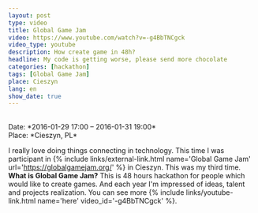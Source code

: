 ```yaml
---
layout: post
type: video
title: Global Game Jam
video: https://www.youtube.com/watch?v=-g4BbTNCgck
video_type: youtube
description: How create game in 48h?
headline: My code is getting worse, please send more chocolate
categories: [hackathon]
tags: [Global Game Jam]
place: Cieszyn
lang: en
show_date: true
---
```


<br>
Date: *2016-01-29 17:00 – 2016-01-31 19:00*<br>
Place: *Cieszyn, PL*

I really love doing things connecting in technology. This time I was participant in
{% include links/external-link.html name='Global Game Jam' url='https://globalgamejam.org/' %}
in Cieszyn. This was my third time. **What is Global Game Jam?** This is 48 hours hackathon for people which would like to create games. And each year I'm impressed of ideas, talent and projects realization. You can see more
{% include links/youtube-link.html name='here' video_id='-g4BbTNCgck' %}.
